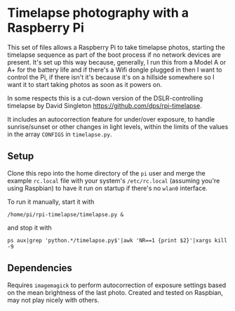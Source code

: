 Timelapse photography with a Raspberry Pi
=========================================

This set of files allows a Raspberry Pi to take timelapse photos, starting the
timelapse sequence as part of the boot process if no network devices are
present. It's set up this way because, generally, I run this from a Model A or
A+ for the battery life and if there's a Wifi dongle plugged in then I want to
control the Pi, if there isn't it's because it's on a hillside somewhere so I
want it to start taking photos as soon as it powers on.

In some respects this is a cut-down version of the DSLR-controlling timelapse
by David Singleton <https://github.com/dps/rpi-timelapse>.

It includes an autocorrection feature for under/over exposure, to handle
sunrise/sunset or other changes in light levels, within the limits of the
values in the array `CONFIGS` in `timelapse.py`.


Setup
-----

Clone this repo into the home directory of the `pi` user and merge the example
`rc.local` file with your system's `/etc/rc.local` (assuming you're using
Raspbian) to have it run on startup if there's no `wlan0` interface.

To run it manually, start it with

```Shell
/home/pi/rpi-timelapse/timelapse.py &
```

and stop it with

```Shell
ps aux|grep 'python.*/timelapse.py$'|awk 'NR==1 {print $2}'|xargs kill -9
```

Dependencies
------------

Requires `imagemagick` to perform autocorrection of exposure settings based on
the mean brightness of the last photo. Created and tested on Raspbian, may not
play nicely with others.
